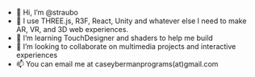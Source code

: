 - 👋 Hi, I’m @straubo
- 👀 I use THREE.js, R3F, React, Unity and whatever else I need to make AR, VR, and 3D web experiences.
- 🌱 I’m learning TouchDesigner and shaders to help me build
- 💞️ I’m looking to collaborate on multimedia projects and interactive experiences
- 📫 You can email me at caseybermanprograms(at)gmail.com

<!---
straubo/straubo is a ✨ special ✨ repository because its `README.md` (this file) appears on your GitHub profile.
You can click the Preview link to take a look at your changes.
--->
